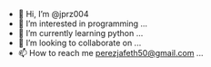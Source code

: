 - 👋 Hi, I’m @jprz004
- 👀 I’m interested in programming ...
- 🌱 I’m currently learning python ...
- 💞️ I’m looking to collaborate on ...
- 📫 How to reach me perezjafeth50@gmail.com ...

<!---
jprz004/jprz004 is a ✨ special ✨ repository because its `README.md` (this file) appears on your GitHub profile.
You can click the Preview link to take a look at your changes.
--->
